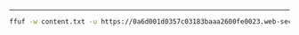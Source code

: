 ____

```bash
ffuf -w content.txt -u https://0a6d001d0357c03183baaa2600fe0023.web-security-academy.net/FUZZ
```

